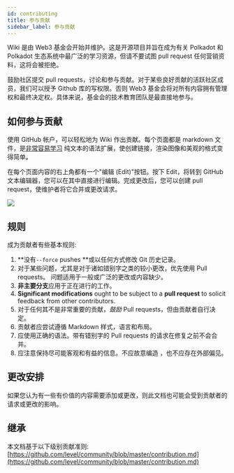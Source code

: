 ```yaml
---
id: contributing
title: 参与贡献
sidebar_label: 参与贡献
---
```


Wiki 是由 Web3 基金会开始并维护。这是开源项目并旨在成为有关 Polkadot 和 Polkadot 生态系统中最广泛的学习资源，但请不要试图 pull request 任何营销资料，这将会被拒绝。

鼓励社区提交 pull requests，讨论和参与贡献。对于某些良好贡献的活跃社区成员，我们可以授予 Github 库的写权限。否则 Web3 基金会将对所有内容拥有管理权和最终决定权。具体来说，基金会的技术教育团队是最直接地参与。

## 如何参与贡献

使用 GitHub 帐户，可以轻松地为 Wiki 作出贡献。每个页面都是 markdown 文件，是[非常容易学习](https://guides.github.com/features/mastering-markdown/) 纯文本的语法扩展，使创建链接，渲染图像和美观的格式变得简单。

在每个页面内容的右上角都有一个"编辑 (Edit)"按钮。按下 Edit，将转到 GitHub 文本编辑器，您可以在其中直接进行编辑。完成更改后，您可以创建 pull request，使维护者将它合并或更改请求。

![](assets/edit_button.png)

## 规则

成为贡献者有些基本规则:

1. **没有` --force ` pushes **或以任何方式修改 Git 历史记录。
2. 对于某些问题，尤其是对于诸如错别字之类的较小更改，优先使用 Pull requests。 问题适用于一般或广泛的更改或内容缺少。
3. **非主要分支**应用于正在进行的工作。
4. **Significant modifications** ought to be subject to a **pull request** to solicit feedback from other contributors.
5. 对于任何其不是非常重要的贡献，_鼓励_ Pull requests，但由贡献者自行决定。
6. 贡献者应尝试遵循 Markdown 样式，语言和布局。
7. 应使用正确的语法。带有错别字的 Pull requests 的请求在修复之前不会合并。
8. 应注意保持尽可能客观和有益的信息。不应故意编造 ，也不应存在外部偏见。

## 更改安排

如果您认为有一些有价值的内容需要添加或更改，则此文档也可能会受到贡献者的请求或更改的影响。

## 继承

本文档基于以下级别贡献准则: [https://github.com/level/community/blob/master/contribution.md](https://github.com/level/community/blob/master/contribution.md)
